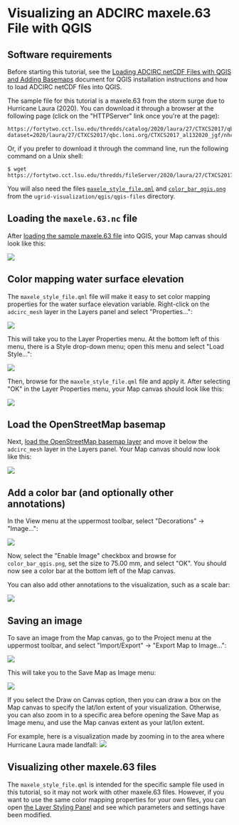 # Visualizing an ADCIRC maxele.63 File with QGIS

## Software requirements

Before starting this tutorial, see the [Loading ADCIRC netCDF Files with QGIS and Adding Basemaps](https://github.com/StormSurgeLive/ugrid-visualization/blob/main/qgis/getting_started.md) document for QGIS installation instructions and how to load ADCIRC netCDF files into QGIS.

The sample file for this tutorial is a maxele.63 from the storm surge due to Hurricane Laura (2020). You can download it through a browser at the following page (click on the "HTTPServer" link once you're at the page):
```
https://fortytwo.cct.lsu.edu/thredds/catalog/2020/laura/27/CTXCS2017/qbc.loni.org/CTXCS2017_al132020_jgf/nhcConsensus/catalog.html?dataset=2020/laura/27/CTXCS2017/qbc.loni.org/CTXCS2017_al132020_jgf/nhcConsensus/maxele.63.nc
```
Or, if you prefer to download it through the command line, run the following command on a Unix shell:
```
$ wget https://fortytwo.cct.lsu.edu/thredds/fileServer/2020/laura/27/CTXCS2017/qbc.loni.org/CTXCS2017_al132020_jgf/nhcConsensus/maxele.63.nc
```

You will also need the files [`maxele_style_file.qml`](https://github.com/StormSurgeLive/ugrid-visualization/blob/main/qgis/qgis-files/maxele_style_file.qml) and [`color_bar_qgis.png`](https://github.com/StormSurgeLive/ugrid-visualization/blob/main/qgis/qgis-files/color_bar_qgis.png) from the `ugrid-visualization/qgis/qgis-files` directory.

## Loading the `maxele.63.nc` file

After [loading the sample maxele.63 file](https://github.com/StormSurgeLive/ugrid-visualization/blob/main/qgis/getting_started.md#loading-an-adcirc-netcdf-file) into QGIS, your Map canvas should look like this:

![](https://github.com/StormSurgeLive/ugrid-visualization/blob/main/qgis/tutorial-figures/tutorial_screenshot_02.png)

## Color mapping water surface elevation

The `maxele_style_file.qml` file will make it easy to set color mapping properties for the water surface elevation variable. Right-click on the `adcirc_mesh` layer in the Layers panel and select "Properties...":

![](https://github.com/StormSurgeLive/ugrid-visualization/blob/main/qgis/tutorial-figures/tutorial_screenshot_04.png)

This will take you to the Layer Properties menu. At the bottom left of this menu, there is a Style drop-down menu; open this menu and select "Load Style...":

![](https://github.com/StormSurgeLive/ugrid-visualization/blob/main/qgis/tutorial-figures/tutorial_screenshot_05.png)

Then, browse for the `maxele_style_file.qml` file and apply it. After selecting "OK" in the Layer Properties menu, your Map canvas should look like this:

![](https://github.com/StormSurgeLive/ugrid-visualization/blob/main/qgis/tutorial-figures/tutorial_screenshot_06.png)

## Load the OpenStreetMap basemap

Next, [load the OpenStreetMap basemap layer](https://github.com/StormSurgeLive/ugrid-visualization/blob/main/qgis/getting_started.md#loading-the-default-qgis-basemap) and move it below the `adcirc_mesh` layer in the Layers panel. Your Map canvas should now look like this:

![](https://github.com/StormSurgeLive/ugrid-visualization/blob/main/qgis/tutorial-figures/tutorial_screenshot_08.png)

## Add a color bar (and optionally other annotations)

In the View menu at the uppermost toolbar, select "Decorations" -> "Image...":

![](https://github.com/StormSurgeLive/ugrid-visualization/blob/main/qgis/tutorial-figures/tutorial_screenshot_09.png)

Now, select the "Enable Image" checkbox and browse for `color_bar_qgis.png`, set the size to 75.00 mm, and select "OK". You should now see a color bar at the bottom left of the Map canvas.

You can also add other annotations to the visualization, such as a scale bar:

![](https://github.com/StormSurgeLive/ugrid-visualization/blob/main/qgis/tutorial-figures/tutorial_screenshot_10.png)

## Saving an image

To save an image from the Map canvas, go to the Project menu at the uppermost toolbar, and select "Import/Export" -> "Export Map to Image...":

![](https://github.com/StormSurgeLive/ugrid-visualization/blob/main/qgis/tutorial-figures/tutorial_screenshot_11.png)

This will take you to the Save Map as Image menu:

![](https://github.com/StormSurgeLive/ugrid-visualization/blob/main/qgis/tutorial-figures/tutorial_screenshot_12.png)

If you select the Draw on Canvas option, then you can draw a box on the Map canvas to specify the lat/lon extent of your visualization. Otherwise, you can also zoom in to a specific area before opening the Save Map as Image menu, and use the Map canvas extent as your lat/lon extent.

For example, here is a visualization made by zooming in to the area where Hurricane Laura made landfall:
![](https://github.com/StormSurgeLive/ugrid-visualization/blob/main/qgis/tutorial-figures/tutorial_figure_1.png)

## Visualizing other maxele.63 files

The `maxele_style_file.qml` is intended for the specific sample file used in this tutorial, so it may not work with other maxele.63 files. However, if you want to use the same color mapping properties for your own files, you can open [the Layer Styling Panel](https://docs.qgis.org/3.22/en/docs/user_manual/introduction/general_tools.html#layer-styling-panel) and see which parameters and settings have been modified.

